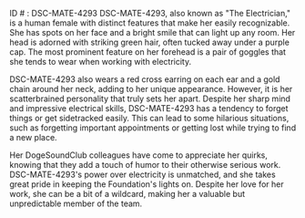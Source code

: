 ID # : DSC-MATE-4293
DSC-MATE-4293, also known as "The Electrician," is a human female with distinct features that make her easily recognizable. She has spots on her face and a bright smile that can light up any room. Her head is adorned with striking green hair, often tucked away under a purple cap. The most prominent feature on her forehead is a pair of goggles that she tends to wear when working with electricity.

DSC-MATE-4293 also wears a red cross earring on each ear and a gold chain around her neck, adding to her unique appearance. However, it is her scatterbrained personality that truly sets her apart. Despite her sharp mind and impressive electrical skills, DSC-MATE-4293 has a tendency to forget things or get sidetracked easily. This can lead to some hilarious situations, such as forgetting important appointments or getting lost while trying to find a new place.

Her DogeSoundClub colleagues have come to appreciate her quirks, knowing that they add a touch of humor to their otherwise serious work. DSC-MATE-4293's power over electricity is unmatched, and she takes great pride in keeping the Foundation's lights on. Despite her love for her work, she can be a bit of a wildcard, making her a valuable but unpredictable member of the team.
